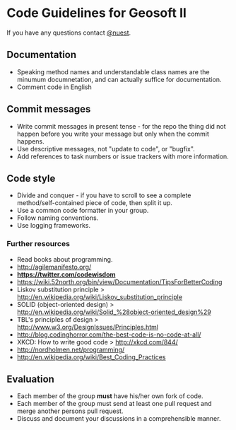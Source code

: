 # Code Guidelines for Geosoft II

If you have any questions contact [@nuest](https://github.com/nuest).

## Documentation

* Speaking method names and understandable class names are the minumum documnetation, and can actually suffice for documentation.
* Comment code in English

## Commit messages

* Write commit messages in present tense - for the repo the thing did not happen before you write your message but only when the commit happens.
* Use descriptive messages, not "update to code", or "bugfix".
* Add references to task numbers or issue trackers with more information.

## Code style

* Divide and conquer - if you have to scroll to see a complete method/self-contained piece of code, then split it up.
* Use a common code formatter in your group.
* Follow naming conventions.
* Use logging frameworks.

### Further resources

* Read books about programming.
* http://agilemanifesto.org/
* **https://twitter.com/codewisdom**
* https://wiki.52north.org/bin/view/Documentation/TipsForBetterCoding
* Liskov substitution principle > http://en.wikipedia.org/wiki/Liskov_substitution_principle
* SOLID (object-oriented design) > http://en.wikipedia.org/wiki/Solid_%28object-oriented_design%29
* TBL's principles of design > http://www.w3.org/DesignIssues/Principles.html
* http://blog.codinghorror.com/the-best-code-is-no-code-at-all/
* XKCD: How to write good code > http://xkcd.com/844/
* http://nordholmen.net/programming/
* http://en.wikipedia.org/wiki/Best_Coding_Practices

## Evaluation

* Each member of the group **must** have his/her own fork of code.
* Each member of the group must send at least one pull request and merge another persons pull request.
* Discuss and document your discussions in a comprehensible manner.
